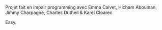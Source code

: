 Projet fait en impair programming avec Emma Calvet, Hicham Abouinan, Jimmy Charpagne, Charles Dutheil & Karel Cloarec

Easy.